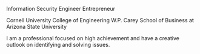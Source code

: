 Information Security Engineer Entrepreneur 

Cornell University College of Engineering
W.P. Carey School of Business at Arizona State University 

I am a professional focused on high achievement and have a creative outlook on identifying and solving issues.
